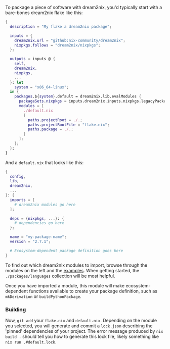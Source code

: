 To package a piece of software with dream2nix, you'd typically start with
a bare-bones dream2nix flake like this:

```nix
{
  description = "My flake a dream2nix package";

  inputs = {
    dream2nix.url = "github:nix-community/dream2nix";
    nixpkgs.follows = "dream2nix/nixpkgs";
  };

  outputs = inputs @ {
    self,
    dream2nix,
    nixpkgs,
    ...
  }: let
    system = "x86_64-linux";
  in {
    packages.${system}.default = dream2nix.lib.evalModules {
      packageSets.nixpkgs = inputs.dream2nix.inputs.nixpkgs.legacyPackages.${system};
      modules = [
        ./default.nix
        {
          paths.projectRoot = ./.;
          paths.projectRootFile = "flake.nix";
          paths.package = ./.;
        }
      ];
    };
  };
}
```

And a `default.nix` that looks like this:

```nix
{
  config,
  lib,
  dream2nix,
  ...
}: {
  imports = [
    # dream2nix modules go here
  ];

  deps = {nixpkgs, ...}: {
    # dependencies go here
  };

  name = "my-package-name";
  version = "2.7.1";

  # Ecosystem-dependent package definition goes here
}
```

To find out which dream2nix modules to import, browse through the modules
on the left and the [examples](https://github.com/nix-community/dream2nix/tree/main/examples/packages). When getting started, the
`./packages/languages` collection will be most helpful.

Once you have imported a module, this module will make ecosystem-dependent
functions available to create your package definition, such as `mkDerivation`
or `buildPythonPackage`.

### Building

Now, `git add` your `flake.nix` and `default.nix`. Depending on the module
you selected, you will generate and commit a `lock.json` describing the
'pinned' dependencies of your project. The error message produced by
`nix build .` should tell you how to generate this lock file, likely
something like `nix run .#default.lock`.

